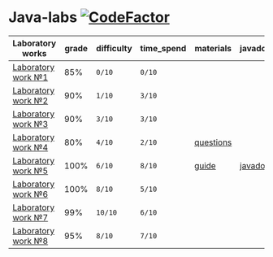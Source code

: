 # Java-labs [![CodeFactor](https://www.codefactor.io/repository/github/worthant/java-labs/badge)](https://www.codefactor.io/repository/github/worthant/java-labs)

| Laboratory works             | grade | difficulty | time_spend | materials                                                                                                     | javadoc                                          |
| ---------------------------- | ----- | ---------- | ---------- | ------------------------------------------------------------------------------------------------------------- | ------------------------------------------------ |
| [Laboratory work №1](./lab1) | 85%   | `0/10`     | `0/10`     |                                                                                                               |                                                  |
| [Laboratory work №2](./lab2) | 90%   | `1/10`     | `3/10`     |                                                                                                               |                                                  |
| [Laboratory work №3](./lab3) | 90%   | `3/10`     | `3/10`     |                                                                                                               |                                                  |
| [Laboratory work №4](./lab4) | 80%   | `4/10`     | `2/10`     | [questions](https://docs.google.com/document/d/1Taf-X0wgn1qAw74n5DjuNcbWJqFeCFkURIQ17130BB4/edit?usp=sharing) |                                                  |
| [Laboratory work №5](./lab5) | 100%  | `6/10`     | `8/10`     | [guide](./docs/guides/lab5_guide1.pdf)                                                                        | [javadoc](https://worthant.github.io/Java_labs/) |
| [Laboratory work №6](./lab6) | 100%  | `8/10`     | `5/10`     |                                                                                                               |                                                  |
| [Laboratory work №7](./lab7) | 99%   | `10/10`    | `6/10`     |                                                                                                               |                                                  |
| [Laboratory work №8](./lab8) | 95%   | `8/10`     | `7/10`     |                                                                                                               |                                                  |
